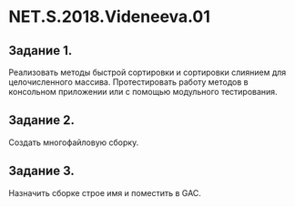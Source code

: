 # NET.S.2018.Videneeva.01

## Задание 1. 
Реализовать методы быстрой сортировки и сортировки слиянием для целочисленного массива. Протестировать работу методов в консольном приложении или с помощью модульного тестирования.

## Задание 2. 
Cоздать многофайловую сборку.

## Задание 3. 
Назначить сборке строе имя и поместить в GAC.
